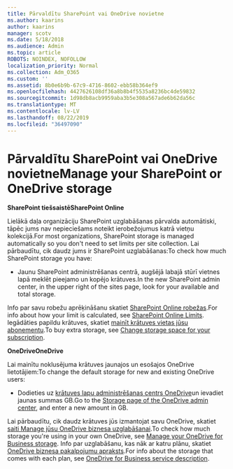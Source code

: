 ```yaml
---
title: Pārvaldītu SharePoint vai OneDrive novietne
ms.author: kaarins
author: kaarins
manager: scotv
ms.date: 5/18/2018
ms.audience: Admin
ms.topic: article
ROBOTS: NOINDEX, NOFOLLOW
localization_priority: Normal
ms.collection: Adm_O365
ms.custom: ''
ms.assetid: 8b0e6b9b-67c9-4716-8602-ebb58b364ef9
ms.openlocfilehash: 4427626108df36a8b8b4f5535a8236bc4de59832
ms.sourcegitcommit: 1d98db8acb9959aba3b5e308a567ade6b62da56c
ms.translationtype: MT
ms.contentlocale: lv-LV
ms.lasthandoff: 08/22/2019
ms.locfileid: "36497090"
---
```

# <a name="manage-your-sharepoint-or-onedrive-storage"></a><span data-ttu-id="7c681-102">Pārvaldītu SharePoint vai OneDrive novietne</span><span class="sxs-lookup"><span data-stu-id="7c681-102">Manage your SharePoint or OneDrive storage</span></span>

 <span data-ttu-id="7c681-103">**SharePoint tiešsaistē**</span><span class="sxs-lookup"><span data-stu-id="7c681-103">**SharePoint Online**</span></span>
  
<span data-ttu-id="7c681-104">Lielākā daļa organizāciju SharePoint uzglabāšanas pārvalda automātiski, tāpēc jums nav nepieciešams noteikt ierobežojumus katrā vietņu kolekcijā.</span><span class="sxs-lookup"><span data-stu-id="7c681-104">For most organizations, SharePoint storage is managed automatically so you don't need to set limits per site collection.</span></span> <span data-ttu-id="7c681-105">Lai pārbaudītu, cik daudz jums ir SharePoint uzglabāšanas:</span><span class="sxs-lookup"><span data-stu-id="7c681-105">To check how much SharePoint storage you have:</span></span>
  
- <span data-ttu-id="7c681-106">Jaunu SharePoint administrēšanas centrā, augšējā labajā stūrī vietnes lapā meklēt pieejamo un kopējo krātuves.</span><span class="sxs-lookup"><span data-stu-id="7c681-106">In the new SharePoint admin center, in the upper right of the sites page, look for your available and total storage.</span></span>
    
<span data-ttu-id="7c681-107">Info par savu robežu aprēķināšanu skatiet [SharePoint Online robežas](https://go.microsoft.com/fwlink/p/?LinkID=856113).</span><span class="sxs-lookup"><span data-stu-id="7c681-107">For info about how your limit is calculated, see [SharePoint Online Limits](https://go.microsoft.com/fwlink/p/?LinkID=856113).</span></span> <span data-ttu-id="7c681-108">Iegādāties papildu krātuves, skatiet [mainīt krātuves vietas jūsu abonementu](https://go.microsoft.com/fwlink/?linkid=866428).</span><span class="sxs-lookup"><span data-stu-id="7c681-108">To buy extra storage, see [Change storage space for your subscription](https://go.microsoft.com/fwlink/?linkid=866428).</span></span>
  
 <span data-ttu-id="7c681-109">**OneDrive**</span><span class="sxs-lookup"><span data-stu-id="7c681-109">**OneDrive**</span></span>
  
<span data-ttu-id="7c681-110">Lai mainītu noklusējuma krātuves jaunajos un esošajos OneDrive lietotājiem:</span><span class="sxs-lookup"><span data-stu-id="7c681-110">To change the default storage for new and existing OneDrive users:</span></span>
  
- <span data-ttu-id="7c681-111">Dodieties uz [krātuves lapu administrēšanas centrs OneDrive](https://admin.onedrive.com/?v=StorageSettings)un ievadiet jaunas summas GB.</span><span class="sxs-lookup"><span data-stu-id="7c681-111">Go to the [Storage page of the OneDrive admin center](https://admin.onedrive.com/?v=StorageSettings), and enter a new amount in GB.</span></span>
    
<span data-ttu-id="7c681-112">Lai pārbaudītu, cik daudz krātuves jūs izmantojat savu OneDrive, skatiet [saiti Manage jūsu OneDrive biznesa uzglabāšanai](https://go.microsoft.com/fwlink/?linkid=866429).</span><span class="sxs-lookup"><span data-stu-id="7c681-112">To check how much storage you're using in your own OneDrive, see [Manage your OneDrive for Business storage](https://go.microsoft.com/fwlink/?linkid=866429).</span></span> <span data-ttu-id="7c681-113">Info par uzglabāšanu, kas nāk ar katru plānu, skatiet [OneDrive biznesa pakalpojumu apraksts](https://go.microsoft.com/fwlink/p/?LinkID=826071).</span><span class="sxs-lookup"><span data-stu-id="7c681-113">For info about the storage that comes with each plan, see [OneDrive for Business service description](https://go.microsoft.com/fwlink/p/?LinkID=826071).</span></span>
  

